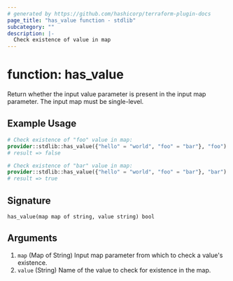 ```yaml
---
# generated by https://github.com/hashicorp/terraform-plugin-docs
page_title: "has_value function - stdlib"
subcategory: ""
description: |-
  Check existence of value in map
---
```


# function: has_value

Return whether the input value parameter is present in the input map parameter. The input map must be single-level.

## Example Usage

```terraform
# Check existence of "foo" value in map:
provider::stdlib::has_value({"hello" = "world", "foo" = "bar"}, "foo")
# result => false

# Check existence of "bar" value in map:
provider::stdlib::has_value({"hello" = "world", "foo" = "bar"}, "bar")
# result => true
```

## Signature

<!-- signature generated by tfplugindocs -->
```text
has_value(map map of string, value string) bool
```

## Arguments

<!-- arguments generated by tfplugindocs -->
1. `map` (Map of String) Input map parameter from which to check a value's existence.
1. `value` (String) Name of the value to check for existence in the map.
